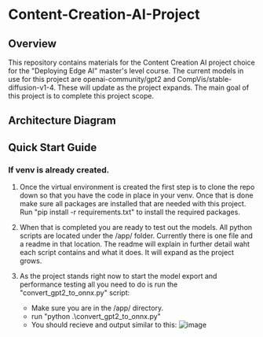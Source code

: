 # Content-Creation-AI-Project

## Overview
This repository contains materials for the Content Creation AI project choice  for the "Deploying Edge AI" master's level course. The current models in use for this project are openai-community/gpt2 and CompVis/stable-diffusion-v1-4. These will update as the project expands. The main goal of this project is to complete this project scope. 



## Architecture Diagram

## Quick Start Guide

### If venv is already created.
1. Once the virtual environment is created the first step is to clone the repo down so that you have the code in place in your venv. Once that is done make sure all packages    are installed that are needed with this project. Run "pip install -r requirements.txt" to install the required packages.

2. When that is completed you are ready to test out the models. All python scripts are located under the /app/ folder. Currently there is one file and a readme in that location. The readme will explain in further detail waht each script contains and what it does. It will expand as the project grows. 

3. As the project stands right now to start the model export and performance testing all you need to do is run the "convert_gpt2_to_onnx.py" script: 

    - Make sure you are in the /app/ directory.
    - run "python .\convert_gpt2_to_onnx.py" 
    - You should recieve and output similar to this: 
        ![image](https://github.com/user-attachments/assets/5f205cad-27a7-48dd-9d7e-f60d40a1eb5e)

    

